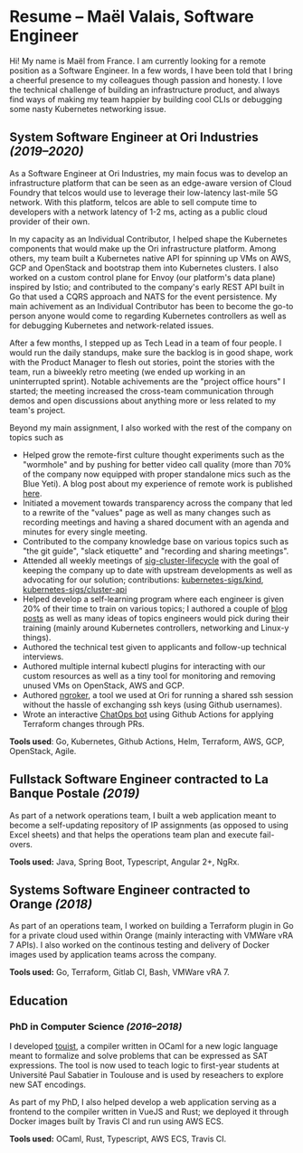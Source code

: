 # Resume – Maël Valais, Software Engineer

Hi! My name is Maël from France. I am currently looking for a remote position as a Software Engineer. In a few words, I have been told that I bring a cheerful presence to my colleagues though passion and honesty. I love the technical challenge of building an infrastructure product, and always find ways of making my team happier by building cool CLIs or debugging some nasty Kubernetes networking issue.

## System Software Engineer at Ori Industries _(2019–2020)_

As a Software Engineer at Ori Industries, my main focus was to develop an infrastructure platform that can be seen as an edge-aware version of Cloud Foundry that telcos would use to leverage their low-latency last-mile 5G network. With this platform, telcos are able to sell compute time to developers with a network latency of 1-2 ms, acting as a public cloud provider of their own.

In my capacity as an Individual Contributor, I helped shape the Kubernetes components that would make up the Ori infrastructure platform. Among others, my team built a Kubernetes native API for spinning up VMs on AWS, GCP and OpenStack and bootstrap them into Kubernetes clusters. I also worked on a custom control plane for Envoy (our platform's data plane) inspired by Istio; and contributed to the company's early REST API built in Go that used a CQRS approach and NATS for the event persistence. My main achivement as an Individual Contributor has been to become the go-to person anyone would come to regarding Kubernetes controllers as well as for debugging Kubernetes and network-related issues.

After a few months, I stepped up as Tech Lead in a team of four people. I would run the daily standups, make sure the backlog is in good shape, work with the Product Manager to flesh out stories, point the stories with the team, run a biweekly retro meeting (we ended up working in an uninterrupted sprint). Notable achivements are the "project office hours" I started; the meeting increased the cross-team communication through demos and open discussions about anything more or less related to my team's project.

Beyond my main assignment, I also worked with the rest of the company on topics such as

- Helped grow the remote-first culture thought experiments such as the "wormhole" and by pushing for better video call quality (more than 70% of the company now equipped with proper standalone mics such as the Blue Yeti). A blog post about my experience of remote work is published [here](https://medium.com/@bryony.snelling_26575/mr-remote-working-2c953c121968).
- Initiated a movement towards transparency across the company that led to a rewrite of the "values" page as well as many changes such as recording meetings and having a shared document with an agenda and minutes for every single meeting.
- Contributed to the company knowledge base on various topics such as "the git guide", "slack etiquette" and "recording and sharing meetings".
- Attended all weekly meetings of [sig-cluster-lifecycle](https://docs.google.com/document/d/1fQNlqsDkvEggWFi51GVxOglL2P1Bvo2JhZlMhm2d-Co/edit#) with the goal of keeping the company up to date with upstream developments as well as advocating for our solution; contributions: [kubernetes-sigs/kind](https://github.com/kubernetes-sigs/kind/pulls?q=author%3Amaelvls), [kubernetes-sigs/cluster-api](https://github.com/kubernetes-sigs/cluster-api/pulls?q=author%3Amaelvls+)
- Helped develop a self-learning program where each engineer is given 20% of their time to train on various topics; I authored a couple of [blog posts](https://maelvls.dev/) as well as many ideas of topics engineers would pick during their training (mainly around Kubernetes controllers, networking and Linux-y things).
- Authored the technical test given to applicants and follow-up technical interviews.
- Authored multiple internal kubectl plugins for interacting with our custom resources as well as a tiny tool for monitoring and removing unused VMs on OpenStack, AWS and GCP.
- Authored [ngroker](https://github.com/maelvls/ngroker), a tool we used at Ori for running a shared ssh session without the hassle of exchanging ssh keys (using Github usernames).
- Wrote an interactive [ChatOps bot](https://github.com/maelvls/gh-actions-chatops) using Github Actions for applying Terraform changes through PRs.

**Tools used**: Go, Kubernetes, Github Actions, Helm, Terraform, AWS, GCP, OpenStack, Agile.

## Fullstack Software Engineer contracted to La Banque Postale _(2019)_

As part of a network operations team, I built a web application meant to become a self-updating repository of IP assignments (as opposed to using Excel sheets) and that helps the operations team plan and execute fail-overs.

**Tools used:** Java, Spring Boot, Typescript, Angular 2+, NgRx.

## Systems Software Engineer contracted to Orange _(2018)_

As part of an operations team, I worked on building a Terraform plugin in Go for a private cloud used within Orange (mainly interacting with VMWare vRA 7 APIs). I also worked on the continous testing and delivery of Docker images used by application teams across the company.

**Tools used:** Go, Terraform, Gitlab CI, Bash, VMWare vRA 7.

## Education

### PhD in Computer Science _(2016–2018)_

I developed [touist](https://github.com/touist/touist), a compiler written in OCaml for a new logic language meant to formalize and solve problems that can be expressed as SAT expressions. The tool is now used to teach logic to first-year students at Université Paul Sabatier in Toulouse and is used by reseachers to explore new SAT encodings.

As part of my PhD, I also helped develop a web application serving as a frontend to the compiler written in VueJS and Rust; we deployed it through Docker images built by Travis CI and run using AWS ECS.

**Tools used:** OCaml, Rust, Typescript, AWS ECS, Travis CI.

